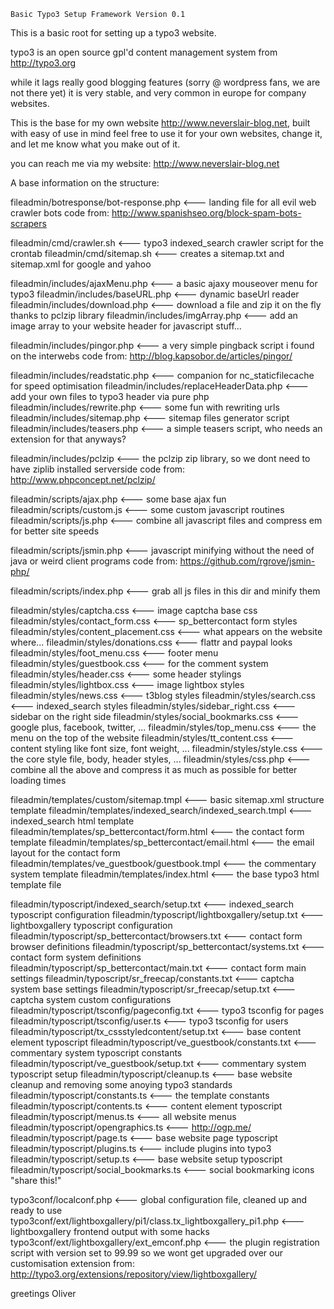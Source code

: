 	Basic Typo3 Setup Framework Version 0.1

This is a basic root for setting up a typo3 website.

typo3 is an open source gpl'd content management system from http://typo3.org

while it lags really good blogging features (sorry @ wordpress fans, we are not there yet)
it is very stable, and very common in europe for company websites.

This is the base for my own website http://www.neverslair-blog.net, built with easy of use in mind
feel free to use it for your own websites, change it, and let me
know what you make out of it.

you can reach me via my website:
http://www.neverslair-blog.net

A base information on the structure:

fileadmin/botresponse/bot-response.php	<--- landing file for all evil web crawler bots
code from: http://www.spanishseo.org/block-spam-bots-scrapers

fileadmin/cmd/crawler.sh	<--- typo3 indexed_search crawler script for the crontab
fileadmin/cmd/sitemap.sh	<--- creates a sitemap.txt and sitemap.xml for google and yahoo

fileadmin/includes/ajaxMenu.php	<--- a basic ajaxy mouseover menu for typo3
fileadmin/includes/baseURL.php	<--- dynamic baseUrl reader
fileadmin/includes/download.php	<--- download a file and zip it on the fly thanks to pclzip library
fileadmin/includes/imgArray.php	<--- add an image array to your website header for javascript stuff...

fileadmin/includes/pingor.php	<--- a very simple pingback script i found on the interwebs
code from: http://blog.kapsobor.de/articles/pingor/

fileadmin/includes/readstatic.php	<--- companion for nc_staticfilecache for speed optimisation
fileadmin/includes/replaceHeaderData.php	<--- add your own files to typo3 header via pure php
fileadmin/includes/rewrite.php	<--- some fun with rewriting urls
fileadmin/includes/sitemap.php	<--- sitemap files generator script
fileadmin/includes/teasers.php	<--- a simple teasers script, who needs an extension for that anyways?

fileadmin/includes/pclzip	<--- the pclzip zip library, so we dont need to have ziplib installed serverside
code from: http://www.phpconcept.net/pclzip/

fileadmin/scripts/ajax.php	<--- some base ajax fun
fileadmin/scripts/custom.js	<--- some custom javascript routines
fileadmin/scripts/js.php	<--- combine all javascript files and compress em for better site speeds

fileadmin/scripts/jsmin.php	<--- javascript minifying without the need of java or weird client programs
code from: https://github.com/rgrove/jsmin-php/

fileadmin/scripts/index.php	<--- grab all js files in this dir and minify them

fileadmin/styles/captcha.css	<--- image captcha base css
fileadmin/styles/contact_form.css	<--- sp_bettercontact form styles
fileadmin/styles/content_placement.css	<--- what appears on the website where...
fileadmin/styles/donations.css	<--- flattr and paypal looks
fileadmin/styles/foot_menu.css	<--- footer menu
fileadmin/styles/guestbook.css	<--- for the comment system
fileadmin/styles/header.css	<--- some header stylings
fileadmin/styles/lightbox.css	<--- image lightbox styles
fileadmin/styles/news.css	<--- t3blog styles
fileadmin/styles/search.css	<--- indexed_search styles
fileadmin/styles/sidebar_right.css	<--- sidebar on the right side
fileadmin/styles/social_bookmarks.css	<--- google plus, facebook, twitter, ...
fileadmin/styles/top_menu.css	<--- the menu on the top of the website
fileadmin/styles/tt_content.css	<--- content styling like font size, font weight, ...
fileadmin/styles/style.css	<--- the core style file, body, header styles, ...
fileadmin/styles/css.php	<--- combine all the above and compress it as much as possible for better loading times

fileadmin/templates/custom/sitemap.tmpl	<--- basic sitemap.xml structure template
fileadmin/templates/indexed_search/indexed_search.tmpl	<--- indexed_search html template
fileadmin/templates/sp_bettercontact/form.html	<--- the contact form template
fileadmin/templates/sp_bettercontact/email.html	<--- the email layout for the contact form
fileadmin/templates/ve_guestbook/guestbook.tmpl <--- the commentary system template
fileadmin/templates/index.html  <--- the base typo3 html template file

fileadmin/typoscript/indexed_search/setup.txt	<--- indexed_search typoscript configuration
fileadmin/typoscript/lightboxgallery/setup.txt	<--- lightboxgallery typoscript configuration
fileadmin/typoscript/sp_bettercontact/browsers.txt	<--- contact form browser definitions
fileadmin/typoscript/sp_bettercontact/systems.txt	<--- contact form system definitions
fileadmin/typoscript/sp_bettercontact/main.txt	<--- contact form main settings
fileadmin/typoscript/sr_freecap/constants.txt	<--- captcha system base settings
fileadmin/typoscript/sr_freecap/setup.txt	<--- captcha system custom configurations
fileadmin/typoscript/tsconfig/pageconfig.txt	<--- typo3 tsconfig for pages
fileadmin/typoscript/tsconfig/user.ts	<--- typo3 tsconfig for users
fileadmin/typoscript/tx_cssstyledcontent/setup.txt	<--- base content element typoscript
fileadmin/typoscript/ve_guestbook/constants.txt	<--- commentary system typoscript constants
fileadmin/typoscript/ve_guestbook/setup.txt	<--- commentary system typoscript setup
fileadmin/typoscript/cleanup.ts	<--- base website cleanup and removing some anoying typo3 standards
fileadmin/typoscript/constants.ts	<--- the template constants
fileadmin/typoscript/contents.ts	<--- content element typoscript
fileadmin/typoscript/menus.ts	<--- all website menus
fileadmin/typoscript/opengraphics.ts	<--- http://ogp.me/
fileadmin/typoscript/page.ts	<--- base website page typoscript
fileadmin/typoscript/plugins.ts	<--- include plugins into typo3
fileadmin/typoscript/setup.ts	<--- base website setup typoscript
fileadmin/typoscript/social_bookmarks.ts	<--- social bookmarking icons "share this!"

typo3conf/localconf.php	<--- global configuration file, cleaned up and ready to use
typo3conf/ext/lightboxgallery/pi1/class.tx_lightboxgallery_pi1.php	<--- lightboxgallery frontend output with some hacks
typo3conf/ext/lightboxgallery/ext_emconf.php	<--- the plugin registration script with version set to 99.99 so we wont get upgraded over our
customisation
extension from: http://typo3.org/extensions/repository/view/lightboxgallery/

greetings
Oliver